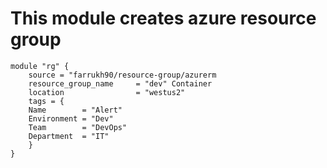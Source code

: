 # This module creates azure resource group
```
module "rg" {
    source = "farrukh90/resource-group/azurerm
    resource_group_name     = "dev" Container
    location                = "westus2"
    tags = {
    Name        = "Alert"
    Environment = "Dev"
    Team        = "DevOps"
    Department  = "IT"
    }
}
```